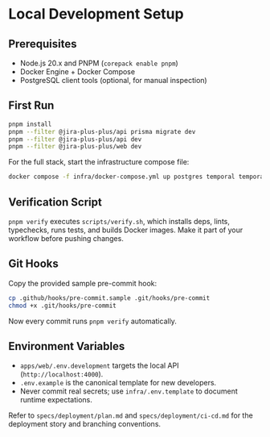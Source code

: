# Local Development Setup

## Prerequisites

- Node.js 20.x and PNPM (`corepack enable pnpm`) 
- Docker Engine + Docker Compose 
- PostgreSQL client tools (optional, for manual inspection)

## First Run

```bash
pnpm install
pnpm --filter @jira-plus-plus/api prisma migrate dev
pnpm --filter @jira-plus-plus/api dev
pnpm --filter @jira-plus-plus/web dev
```

For the full stack, start the infrastructure compose file:

```bash
docker compose -f infra/docker-compose.yml up postgres temporal temporal-ui
```

## Verification Script

`pnpm verify` executes `scripts/verify.sh`, which installs deps, lints,
typechecks, runs tests, and builds Docker images. Make it part of your
workflow before pushing changes.

## Git Hooks

Copy the provided sample pre-commit hook:

```bash
cp .github/hooks/pre-commit.sample .git/hooks/pre-commit
chmod +x .git/hooks/pre-commit
```

Now every commit runs `pnpm verify` automatically.

## Environment Variables

- `apps/web/.env.development` targets the local API (`http://localhost:4000`).
- `.env.example` is the canonical template for new developers.
- Never commit real secrets; use `infra/.env.template` to document runtime
  expectations.

Refer to `specs/deployment/plan.md` and `specs/deployment/ci-cd.md` for the
deployment story and branching conventions.
